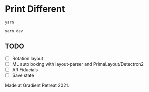# Print Different

`yarn`

`yarn dev`

## TODO

- [ ] Rotation layout
- [ ] ML auto boxing with layout-parser and PrimaLayout/Detectron2
- [ ] AR Fiducials
- [ ] Save state

Made at Gradient Retreat 2021.

